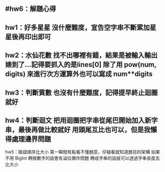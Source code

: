 #hw6：解題心得
----
hw1：好多星星
沒什麼難度，宣告空字串不斷累加星星後再印出即可
----
hw2：水仙花數
找不出哪裡有錯，結果是被輸入輸出婊到了...記得要抓入的是lines[0]
除了用 pow(num, digits) 來進行次方運算外也可以寫成 num**digits
----
hw3：判斷質數
也沒有什麼難度，記得提早終止迴圈就好
----
hw4：判斷迴文
把用迴圈把字串從尾巴開始加入新字串，最後再做比較就好
用頭尾互比也可以，但是我懶得處理邊界問題
----
hw5：聯誼順序比大小
第一瞬間有點看不懂題意，仔細看就知道題目的架構
如果不用 BigInt 轉換數字的話會有溢位爆炸問題
轉成字串的話就可以透過字串長度去比大小